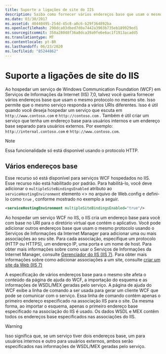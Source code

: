 ```yaml
---
title: Suporte a ligações de site do IIS
description: Saiba como fornecer vários endereços base que usam o mesmo protocolo no mesmo site ao hospedar um serviço WCF no IIS.
ms.date: 03/30/2017
ms.assetid: 40440495-254d-45c8-a8c6-b29f364892ba
ms.openlocfilehash: 290dca03dbed7d0a7442a3903b735eb189929ed1
ms.sourcegitcommit: 358a28048f36a8dca39a9fe6e6ac1f1913acadd5
ms.translationtype: MT
ms.contentlocale: pt-BR
ms.lasthandoff: 06/23/2020
ms.locfileid: "85244862"
---
```

# <a name="supporting-multiple-iis-site-bindings"></a>Suporte a ligações de site do IIS
Ao hospedar um serviço de Windows Communication Foundation (WCF) em Serviços de Informações da Internet (IIS) 7,0, talvez você queira fornecer vários endereços base que usam o mesmo protocolo no mesmo site. Isso permite que o mesmo serviço responda a vários URIs diferentes. Isso é útil quando você deseja hospedar um serviço que escuta em `http://www.contoso.com` e `http://contoso.com` . Também é útil criar um serviço que tenha um endereço base para usuários internos e um endereço base separado para usuários externos. Por exemplo: `http://internal.contoso.com` e `http://www.contoso.com`.  
  
> [!NOTE]
> Essa funcionalidade só está disponível usando o protocolo HTTP.  
  
## <a name="multiple-base-addresses"></a>Vários endereços base  
 Esse recurso só está disponível para serviços WCF hospedados no IIS. Esse recurso não está habilitado por padrão. Para habilitá-lo, você deve adicionar o `multipleSiteBindingsEnabled` atributo ao `serviceHostingEnvironment` elemento <> no arquivo de Web.config e defini-lo como `true` , conforme mostrado no exemplo a seguir.  
  
```xml  
<serviceHostingEnvironment multipleSiteBindingsEnabled="true"/>  
```  
  
 Ao hospedar um serviço WCF no IIS, o IIS cria um endereço base para você com base no URI para o diretório virtual que contém o aplicativo. Você pode adicionar outros endereços base que usam o mesmo protocolo usando o Serviços de Informações da Internet Manager para adicionar uma ou mais associações ao seu site. Para cada associação, especifique um protocolo (HTTP ou HTTPS), um endereço IP, uma porta e um nome de host. Para obter mais informações sobre como usar o Serviços de Informações da Internet Manager, consulte [Gerenciador do IIS (IIS 7)](https://docs.microsoft.com/previous-versions/windows/it-pro/windows-server-2008-R2-and-2008/cc753842(v=ws.10)). Para obter mais informações sobre como adicionar associações a um site, consulte [criar um site da Web (IIS 7)](https://docs.microsoft.com/previous-versions/windows/it-pro/windows-server-2008-R2-and-2008/cc772350(v=ws.10))  
  
 A especificação de vários endereços base para o mesmo site afeta o conteúdo da página de ajuda do WCF, a importação do esquema e as informações de WSDL/MEX geradas pelo serviço. A página de ajuda do WCF exibe a linha de comando a ser usada para gerar um cliente WCF que pode se comunicar com o serviço. Essa linha de comando contém apenas o primeiro endereço especificado na associação IIS para o site. Da mesma forma, ao importar o esquema, apenas o primeiro endereço base especificado na associação do IIS é usado. Os dados WSDL e MEX contêm todos os endereços base especificados nas associações do IIS.  
  
> [!WARNING]
> Isso significa que, se um serviço tiver dois endereços base, um para usuários internos e outro para usuários externos, ambos serão especificados nas informações de WSDL/MEX geradas pelo serviço.
